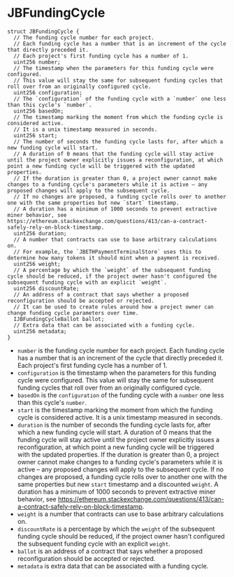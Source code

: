 # JBFundingCycle

```solidity
struct JBFundingCycle {
  // The funding cycle number for each project.
  // Each funding cycle has a number that is an increment of the cycle that directly preceded it.
  // Each project's first funding cycle has a number of 1.
  uint256 number;
  // The timestamp when the parameters for this funding cycle were configured.
  // This value will stay the same for subsequent funding cycles that roll over from an originally configured cycle.
  uint256 configuration;
  // The `configuration` of the funding cycle with a `number` one less than this cycle's `number`.
  uint256 basedOn;
  // The timestamp marking the moment from which the funding cycle is considered active.
  // It is a unix timestamp measured in seconds.
  uint256 start;
  // The number of seconds the funding cycle lasts for, after which a new funding cycle will start.
  // A duration of 0 means that the funding cycle will stay active until the project owner explicitly issues a reconfiguration, at which point a new funding cycle will be triggered with the updated properties.
  // If the duration is greater than 0, a project owner cannot make changes to a funding cycle's parameters while it is active – any proposed changes will apply to the subsequent cycle.
  // If no changes are proposed, a funding cycle rolls over to another one with the same properties but new `start` timestamp.
  // A duration has a minimum of 1000 seconds to prevent extractive miner behavior, see https://ethereum.stackexchange.com/questions/413/can-a-contract-safely-rely-on-block-timestamp.
  uint256 duration;
  // A number that contracts can use to base arbitrary calculations on.
  // For example, the `JBETHPaymentTerminalStore` uses this to determine how many tokens it should mint when a payment is received.
  uint256 weight;
  // A percentage by which the `weight` of the subsequent funding cycle should be reduced, if the project owner hasn't configured the subsequent funding cycle with an explicit `weight`.
  uint256 discountRate;
  // An address of a contract that says whether a proposed reconfiguration should be accepted or rejected.
  // It can be used to create rules around how a project owner can change funding cycle parameters over time.
  IJBFundingCycleBallot ballot;
  // Extra data that can be associated with a funding cycle.
  uint256 metadata;
}
```

* `number` is the funding cycle number for each project. Each funding cycle has a number that is an increment of the cycle that directly preceded it. Each project's first funding cycle has a number of 1.
* `configuration` is the timestamp when the parameters for this funding cycle were configured. This value will stay the same for subsequent funding cycles that roll over from an originally configured cycle.
* `basedOn` is the `configuration` of the funding cycle with a `number` one less than this cycle's `number`.
* `start` is the timestamp marking the moment from which the funding cycle is considered active. It is a unix timestamp measured in seconds.
* `duration` is the number of seconds the funding cycle lasts for, after which a new funding cycle will start. A duration of 0 means that the funding cycle will stay active until the project owner explicitly issues a reconfiguration, at which point a new funding cycle will be triggered with the updated properties. If the duration is greater than 0, a project owner cannot make changes to a funding cycle's parameters while it is active – any proposed changes will apply to the subsequent cycle. If no changes are proposed, a funding cycle rolls over to another one with the same properties but new `start` timestamp and a discounted `weight`. A duration has a minimum of 1000 seconds to prevent extractive miner behavior, see https://ethereum.stackexchange.com/questions/413/can-a-contract-safely-rely-on-block-timestamp.
* `weight` is a number that contracts can use to base arbitrary calculations on.
* `discountRate` is a percentage by which the `weight` of the subsequent funding cycle should be reduced, if the project owner hasn't configured the subsequent funding cycle with an explicit `weight`.
* `ballot` is an address of a contract that says whether a proposed reconfiguration should be accepted or rejected.
* `metadata` is extra data that can be associated with a funding cycle.
